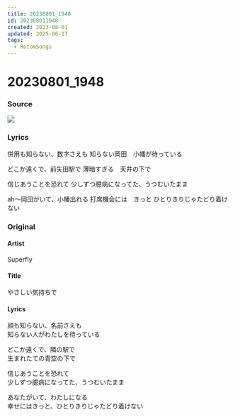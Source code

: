 ```yaml
---
title: 20230801_1948
id: 202308011948
created: 2023-08-01
updated: 2025-06-17
tags:
  - RotomSongs
---
```

# 20230801_1948

### Source

![](https://x.com/Starlystrongest/status/1686327926420299776)

### Lyrics

併用も知らない、数字さえも
知らない岡田　小幡が待っている

どこか遠くで、前矢田駅で
薄暗すぎる　天井の下で

信じあうことを恐れて
少しずつ臆病になってた、うつむいたまま

ah〜岡田がいて、小幡出れる
打席機会には　きっと
ひとりきりじゃたどり着けない

### Original

#### Artist
Superfly

#### Title
やさしい気持ちで

#### Lyrics
顔も知らない、名前さえも  
知らない人がわたしを待っている  
  
どこか遠くで、隣の駅で  
生まれたての青空の下で  
  
信じあうことを恐れて  
少しずつ臆病になってた、うつむいたまま  
  
あなたがいて、わたしになる  
幸せにはきっと、ひとりきりじゃたどり着けない 


